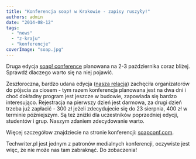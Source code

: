 ```yaml
---
title: "Konferencja soap! w Krakowie - zapisy ruszyły!"
authors: admin
date: "2014-08-12"
tags:
  - "news"
  - "z-kraju"
  - "konferencje"
coverImage: "soap.jpg"
---
```


Druga edycja [soap! conference](http://soapconf.com/) planowana na 2-3
października coraz bliżej. Sprawdź dlaczego warto się na niej pojawić.

Zeszłoroczna, bardzo udana edycja
([nasza relacja](http://techwriter.pl/soap-technical-communication-conference-relacja/))
zachęciła organizatorów do pójscia za ciosem - tym razem konferencja planowana
jest na dwa dni i choć dokładny program jest jeszcze w budowie, zapowiada się
bardzo interesująco. Rejestracja na pierwszy dzień jest darmowa, za drugi dzień
trzeba już zapłacić - 300 zł jeżeli zdecydujecie się do 23 sierpnia, 400 zł w
terminie późniejszym. Są też zniżki dla uczestników poprzedniej edycji,
studentów i grup. Naszym zdaniem zdecydowanie warto.

Więcej szczegółow znajdziecie na stronie
konferencji: [soapconf.com](http://soapconf.com/).

Techwriter.pl jest jednym z patronów medialnych konferencji, oczywiste jest
więc, że nie może nas tam zabraknąć. Do zobaczenia!
